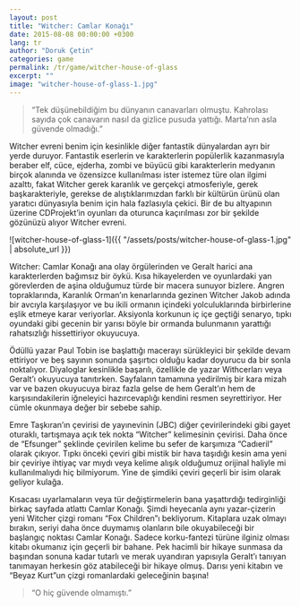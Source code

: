 ```yaml
---
layout: post
title: "Witcher: Camlar Konağı"
date: 2015-08-08 00:00:00 +0300
lang: tr
author: "Doruk Çetin"
categories: game
permalink: /tr/game/witcher-house-of-glass
excerpt: ""
image: "witcher-house-of-glass-1.jpg"
---
```

> “Tek düşünebildiğim bu dünyanın canavarları olmuştu. Kahrolası sayıda çok canavarın nasıl da gizlice pusuda yattığı. Marta’nın asla güvende olmadığı.”

Witcher evreni benim için kesinlikle diğer fantastik dünyalardan ayrı bir yerde duruyor. Fantastik eserlerin ve karakterlerin popülerlik kazanmasıyla beraber elf, cüce, ejderha, zombi ve büyücü gibi karakterlerin medyanın birçok alanında ve özensizce kullanılması ister istemez türe olan ilgimi azalttı, fakat Witcher gerek karanlık ve gerçekçi atmosferiyle, gerek başkarakteriyle, gerekse de alıştıklarımızdan farklı bir kültürün ürünü olan yaratıcı dünyasıyla benim için hala fazlasıyla çekici. Bir de bu altyapının üzerine CDProjekt’in oyunları da oturunca kaçırılması zor bir şekilde gözünüzü alıyor Witcher evreni.

![witcher-house-of-glass-1]({{ "/assets/posts/witcher-house-of-glass-1.jpg" | absolute_url }})

Witcher: Camlar Konağı ana olay örgülerinden ve Geralt harici ana karakterlerden bağımsız bir öykü. Kısa hikayelerden ve oyunlardaki yan görevlerden de aşina olduğumuz türde bir macera sunuyor bizlere. Angren topraklarında, Karanlık Orman’ın kenarlarında gezinen Witcher Jakob adında bir avcıyla karşılaşıyor ve bu ikili ormanın içindeki yolculuklarında birbirlerine eşlik etmeye karar veriyorlar. Aksiyonla korkunun iç içe geçtiği senaryo, tıpkı oyundaki gibi gecenin bir yarısı böyle bir ormanda bulunmanın yarattığı rahatsızlığı hissettiriyor okuyucuya.

Ödüllü yazar Paul Tobin ise başlattığı macerayı sürükleyici bir şekilde devam ettiriyor ve beş sayının sonunda şaşırtıcı olduğu kadar doyurucu da bir sonla noktalıyor. Diyaloglar kesinlikle başarılı, özellikle de yazar Withcerları veya Geralt’ı okuyucuya tanıtırken. Sayfaların tamamına yedirilmiş bir kara mizah var ve bazen okuyucuya biraz fazla gelse de hem Geralt’ın hem de karşısındakilerin iğneleyici hazırcevaplığı kendini resmen seyrettiriyor. Her cümle okunmaya değer bir sebebe sahip.

Emre Taşkıran’ın çevirisi de yayınevinin (JBC) diğer çevirilerindeki gibi gayet oturaklı, tartışmaya açık tek nokta “Witcher” kelimesinin çevirisi. Daha önce de “Efsunger” şeklinde çevirilen kelime bu sefer de karşımıza “Cadıeril” olarak çıkıyor. Tıpkı önceki çeviri gibi mistik bir hava taşıdığı kesin ama yeni bir çeviriye ihtiyaç var mıydı veya kelime alışık olduğumuz orijinal haliyle mi kullanılmalıydı hiç bilmiyorum. Yine de şimdiki çeviri geçerli bir isim olarak geliyor kulağa.

Kısacası uyarlamaların veya tür değiştirmelerin bana yaşattırdığı tedirginliği birkaç sayfada atlattı Camlar Konağı. Şimdi heyecanla aynı yazar-çizerin yeni Witcher çizgi romanı “Fox Children”ı bekliyorum. Kitaplara uzak olmayı bırakın, seriyi daha önce duymamış olanların bile okuyabileceği bir başlangıç noktası Camlar Konağı. Sadece korku-fantezi türüne ilginiz olması kitabı okumanız için geçerli bir bahane. Pek hacimli bir hikaye sunmasa da başından sonuna kadar tutarlı ve merak uyandıran yapısıyla Geralt’ı tanıyan tanımayan herkesin göz atabileceği bir hikaye olmuş. Darısı yeni kitabın ve “Beyaz Kurt”un çizgi romanlardaki geleceğinin başına!

> “O hiç güvende olmamıştı.”